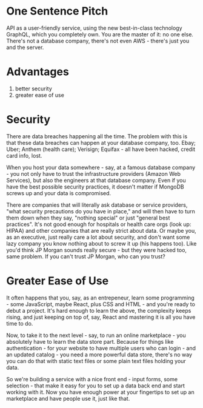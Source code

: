 # One Sentence Pitch

API as a user-friendly service, using the new best-in-class technology GraphQL, which you completely own. You are the master of it: no one else. There's not a database company, there's not even AWS - there's just you and the server.

# Advantages

1. better security
2. greater ease of use

# Security

There are data breaches happening all the time. The problem with this is that these data breaches can happen at your database company, too. Ebay; Uber; Anthem (health care); Verisign; Equifax - all have been hacked, credit card info, lost.

When you host your data somewhere - say, at a famous database company - you not only have to trust the infrastructure providers (Amazon Web Services), but also the engineers at that database company. Even if you have the best possible security practices, it doesn't matter if MongoDB screws up and your data is compromised. 

There are companies that will literally ask database or service providers, "what security precautions do you have in place," and will then have to turn them down when they say, "nothing special" or just "general best practices". It's not good enough for hospitals or health care orgs (look up: HIPAA) and other companies that are really strict about data. Or maybe you, as an executive, just really care a lot about security, and don't want some lazy company you know nothing about to screw it up (his happens too). Like you'd think JP Morgan sounds really secure - but they were hacked too, same problem. If you can't trust JP Morgan, who can you trust?

# Greater Ease of Use

It often happens that you, say, as an entrepeneur, learn some programming - some JavaScript, maybe React, plus CSS and HTML - and you're ready to debut a project. It's hard enough to learn the above, the complexity keeps rising, and just keeping on top of, say, React and mastering it is all you have time to do.

Now, to take it to the next level - say, to run an online marketplace - you absolutely have to learn the data store part. Because for things like authentication - for your website to have multiple users who can login - and an updated catalog - you need a more powerful data store, there's no way you can do that with static text files or some plain text files holding your data.

So we're building a service with a nice front end - input forms, some selection - that make it easy for you to set up a data back end and start working with it. Now you have enough power at your fingertips to set up an marketplace and have people use it, just like that.

